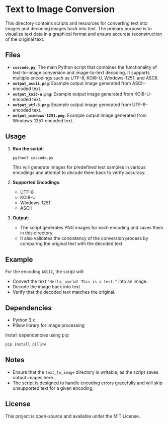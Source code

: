# Text to Image Conversion

This directory contains scripts and resources for converting text into images and decoding images back into text. The primary purpose is to visualize text data in a graphical format and ensure accurate reconstruction of the original text.

## Files

- **`coscode.py`**: The main Python script that combines the functionality of text-to-image conversion and image-to-text decoding. It supports multiple encodings such as UTF-8, KOI8-U, Windows-1251, and ASCII.
- **`output_ascii.png`**: Example output image generated from ASCII-encoded text.
- **`output_koi8-u.png`**: Example output image generated from KOI8-U-encoded text.
- **`output_utf-8.png`**: Example output image generated from UTF-8-encoded text.
- **`output_windows-1251.png`**: Example output image generated from Windows-1251-encoded text.

## Usage

1. **Run the script**:
   ```bash
   python3 coscode.py
   ```
   This will generate images for predefined text samples in various encodings and attempt to decode them back to verify accuracy.

2. **Supported Encodings**:
   - UTF-8
   - KOI8-U
   - Windows-1251
   - ASCII

3. **Output**:
   - The script generates PNG images for each encoding and saves them in this directory.
   - It also validates the consistency of the conversion process by comparing the original text with the decoded text.

## Example

For the encoding `ASCII`, the script will:
- Convert the text `"Hello, world! This is a test."` into an image.
- Decode the image back into text.
- Verify that the decoded text matches the original.

## Dependencies

- Python 3.x
- Pillow library for image processing

Install dependencies using pip:
```bash
pip install pillow
```

## Notes

- Ensure that the `text_to_image` directory is writable, as the script saves output images here.
- The script is designed to handle encoding errors gracefully and will skip unsupported text for a given encoding.

## License

This project is open-source and available under the MIT License.